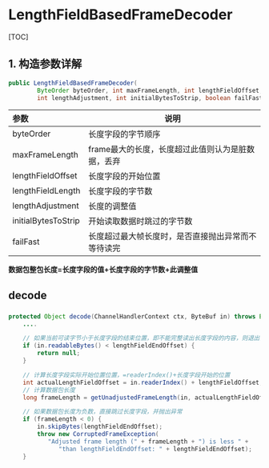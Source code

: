 # LengthFieldBasedFrameDecoder

[TOC]

## 1. 构造参数详解

```java
public LengthFieldBasedFrameDecoder(
        ByteOrder byteOrder, int maxFrameLength, int lengthFieldOffset, int lengthFieldLength,
        int lengthAdjustment, int initialBytesToStrip, boolean failFast)
```

| 参数                | 说明                                               |
| :------------------ | -------------------------------------------------- |
| byteOrder           | 长度字段的字节顺序                                 |
| maxFrameLength      | frame最大的长度，长度超过此值则认为是脏数据，丢弃  |
| lengthFieldOffset   | 长度字段的开始位置                                 |
| lengthFieldLength   | 长度字段的字节数                                   |
| lengthAdjustment    | 长度的调整值                                       |
| initialBytesToStrip | 开始读取数据时跳过的字节数                         |
| failFast            | 长度超过最大帧长度时，是否直接抛出异常而不等待读完 |

**数据包整包长度=长度字段的值+长度字段的字节数+此调整值**

## decode

### 

```java
protected Object decode(ChannelHandlerContext ctx, ByteBuf in) throws Exception {
    ....

    // 如果当前可读字节小于长度字段的结束位置，即不能完整读出长度字段的内容，则退出读下次数据传来的时候再判断
    if (in.readableBytes() < lengthFieldEndOffset) {
        return null;
    }

    // 计算长度字段实际开始位置位置，=readerIndex()+长度字段开始的位置
    int actualLengthFieldOffset = in.readerIndex() + lengthFieldOffset;
    // 计算数据包长度
    long frameLength = getUnadjustedFrameLength(in, actualLengthFieldOffset, lengthFieldLength, byteOrder);

    // 如果数据包长度为负数，直接跳过长度字段，并抛出异常
    if (frameLength < 0) {
        in.skipBytes(lengthFieldEndOffset);
        throw new CorruptedFrameException(
           "Adjusted frame length (" + frameLength + ") is less " +
              "than lengthFieldEndOffset: " + lengthFieldEndOffset);
    }

```

